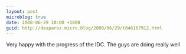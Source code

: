 ```yaml
---
layout: post
microblog: true
date: 2008-06-29 10:00 +1000
guid: http://desparoz.micro.blog/2008/06/29/t846167912.html
---
```

Very happy with the progress of the IDC. The guys are doing really well
